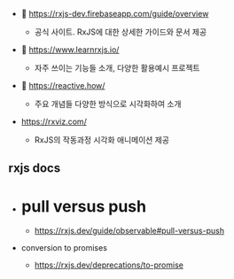- 🔗 <https://rxjs-dev.firebaseapp.com/guide/overview>

  - 공식 사이트. RxJS에 대한 상세한 가이드와 문서 제공
- 🔗 <https://www.learnrxjs.io/>

  - 자주 쓰이는 기능들 소개, 다양한 활용예시 프로젝트
- 🔗 <https://reactive.how/>

  - 주요 개념들 다양한 방식으로 시각화하여 소개
  
- <https://rxviz.com/>

  - RxJS의 작동과정 시각화 애니메이션 제공

## rxjs docs

- # pull versus push

  - <https://rxjs.dev/guide/observable#pull-versus-push>

- conversion to promises
  - <https://rxjs.dev/deprecations/to-promise>
